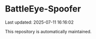 # BattleEye-Spoofer

Last updated: 2025-07-11 16:16:02

This repository is automatically maintained.
